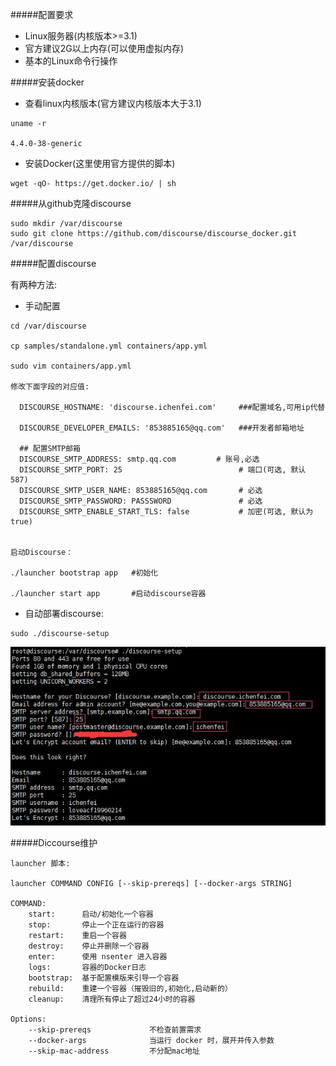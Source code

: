 
#####配置要求

* Linux服务器(内核版本>=3.1)
* 官方建议2G以上内存(可以使用虚拟内存)
* 基本的Linux命令行操作

#####安装docker

* 查看linux内核版本(官方建议内核版本大于3.1)

```
uname -r

4.4.0-38-generic
```

* 安装Docker(这里使用官方提供的脚本)
```
wget -qO- https://get.docker.io/ | sh
```

#####从github克隆discourse
```
sudo mkdir /var/discourse
sudo git clone https://github.com/discourse/discourse_docker.git /var/discourse
```

#####配置discourse

有两种方法:

* 手动配置
```
cd /var/discourse

cp samples/standalone.yml containers/app.yml

sudo vim containers/app.yml

修改下面字段的对应值:

  DISCOURSE_HOSTNAME: 'discourse.ichenfei.com'     ###配置域名,可用ip代替

  DISCOURSE_DEVELOPER_EMAILS: '853885165@qq.com'   ###开发者邮箱地址

  ## 配置SMTP邮箱
  DISCOURSE_SMTP_ADDRESS: smtp.qq.com         # 账号,必选
  DISCOURSE_SMTP_PORT: 25                          # 端口(可选, 默认 587)
  DISCOURSE_SMTP_USER_NAME: 853885165@qq.com       # 必选
  DISCOURSE_SMTP_PASSWORD: PASSSWORD               # 必选
  DISCOURSE_SMTP_ENABLE_START_TLS: false           # 加密(可选, 默认为true)


启动Discourse：

./launcher bootstrap app   #初始化

./launcher start app       #启动discourse容器
```


* 自动部署discourse:
```
sudo ./discourse-setup 
```
![discourse配置](image/Discourse配置.jpg)

#####Diccourse维护

```
launcher 脚本:

launcher COMMAND CONFIG [--skip-prereqs] [--docker-args STRING]

COMMAND:
    start:      启动/初始化一个容器
    stop:       停止一个正在运行的容器
    restart:    重启一个容器
    destroy:    停止并删除一个容器
    enter:      使用 nsenter 进入容器
    logs:       容器的Docker日志
    bootstrap:  基于配置模版来引导一个容器
    rebuild:    重建一个容器（摧毁旧的,初始化,启动新的）
    cleanup:    清理所有停止了超过24小时的容器

Options:
    --skip-prereqs             不检查前置需求
    --docker-args              当运行 docker 时，展开并传入参数
    --skip-mac-address         不分配mac地址

```
